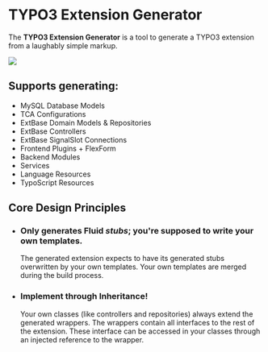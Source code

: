 TYPO3 Extension Generator
=========================

The **TYPO3 Extension Generator** is a tool to generate a TYPO3 extension from a laughably simple markup.

![](https://raw.github.com/oliversalzburg/typo3extensiongenerator/master/screenshot.png)

## Supports generating:
- MySQL Database Models
- TCA Configurations
- ExtBase Domain Models & Repositories
- ExtBase Controllers
- ExtBase SignalSlot Connections
- Frontend Plugins + FlexForm
- Backend Modules
- Services
- Language Resources
- TypoScript Resources

## Core Design Principles
- ### Only generates Fluid *stubs*; you're supposed to write your own templates.  
  The generated extension expects to have its generated stubs overwritten by your own templates. Your own templates are merged during the build process.

- ### Implement through Inheritance!  
  Your own classes (like controllers and repositories) always extend the generated wrappers. The wrappers contain all interfaces to the rest of the extension. These interface can be accessed in your classes through an injected reference to the wrapper.